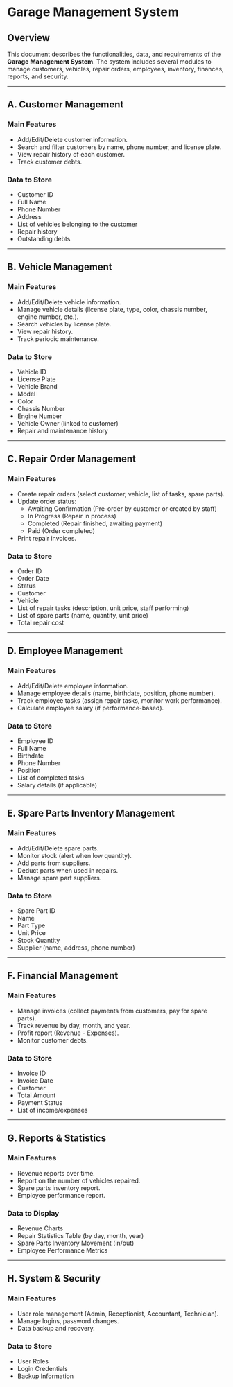 # Garage Management System

## Overview

This document describes the functionalities, data, and requirements of the **Garage Management System**. The system includes several modules to manage customers, vehicles, repair orders, employees, inventory, finances, reports, and security.

---

## A. Customer Management

### Main Features

- Add/Edit/Delete customer information.
- Search and filter customers by name, phone number, and license plate.
- View repair history of each customer.
- Track customer debts.

### Data to Store

- Customer ID
- Full Name
- Phone Number
- Address
- List of vehicles belonging to the customer
- Repair history
- Outstanding debts

---

## B. Vehicle Management

### Main Features

- Add/Edit/Delete vehicle information.
- Manage vehicle details (license plate, type, color, chassis number, engine number, etc.).
- Search vehicles by license plate.
- View repair history.
- Track periodic maintenance.

### Data to Store

- Vehicle ID
- License Plate
- Vehicle Brand
- Model
- Color
- Chassis Number
- Engine Number
- Vehicle Owner (linked to customer)
- Repair and maintenance history

---

## C. Repair Order Management

### Main Features

- Create repair orders (select customer, vehicle, list of tasks, spare parts).
- Update order status:
  - Awaiting Confirmation (Pre-order by customer or created by staff)
  - In Progress (Repair in process)
  - Completed (Repair finished, awaiting payment)
  - Paid (Order completed)
- Print repair invoices.

### Data to Store

- Order ID
- Order Date
- Status
- Customer
- Vehicle
- List of repair tasks (description, unit price, staff performing)
- List of spare parts (name, quantity, unit price)
- Total repair cost

---

## D. Employee Management

### Main Features

- Add/Edit/Delete employee information.
- Manage employee details (name, birthdate, position, phone number).
- Track employee tasks (assign repair tasks, monitor work performance).
- Calculate employee salary (if performance-based).

### Data to Store

- Employee ID
- Full Name
- Birthdate
- Phone Number
- Position
- List of completed tasks
- Salary details (if applicable)

---

## E. Spare Parts Inventory Management

### Main Features

- Add/Edit/Delete spare parts.
- Monitor stock (alert when low quantity).
- Add parts from suppliers.
- Deduct parts when used in repairs.
- Manage spare part suppliers.

### Data to Store

- Spare Part ID
- Name
- Part Type
- Unit Price
- Stock Quantity
- Supplier (name, address, phone number)

---

## F. Financial Management

### Main Features

- Manage invoices (collect payments from customers, pay for spare parts).
- Track revenue by day, month, and year.
- Profit report (Revenue - Expenses).
- Monitor customer debts.

### Data to Store

- Invoice ID
- Invoice Date
- Customer
- Total Amount
- Payment Status
- List of income/expenses

---

## G. Reports & Statistics

### Main Features

- Revenue reports over time.
- Report on the number of vehicles repaired.
- Spare parts inventory report.
- Employee performance report.

### Data to Display

- Revenue Charts
- Repair Statistics Table (by day, month, year)
- Spare Parts Inventory Movement (in/out)
- Employee Performance Metrics

---

## H. System & Security

### Main Features

- User role management (Admin, Receptionist, Accountant, Technician).
- Manage logins, password changes.
- Data backup and recovery.

### Data to Store

- User Roles
- Login Credentials
- Backup Information
